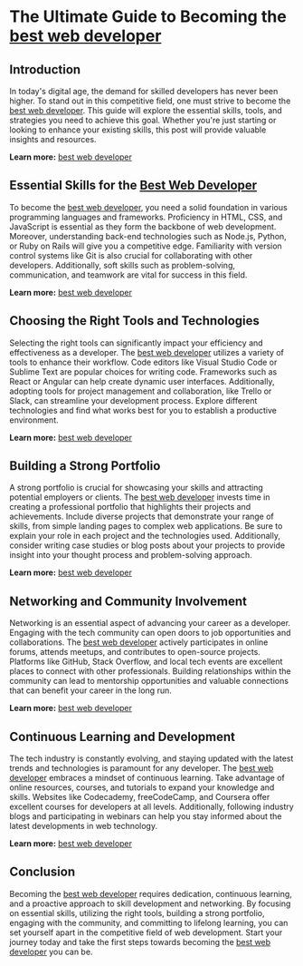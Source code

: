 # The Ultimate Guide to Becoming the <a href="gstechhub.com.ng" target="_blank" rel="noopener noreferrer">best web developer</a>

## Introduction

In today's digital age, the demand for skilled developers has never been higher. To stand out in this competitive field, one must strive to become the <a href="gstechhub.com.ng" target="_blank" rel="noopener noreferrer">best web developer</a>. This guide will explore the essential skills, tools, and strategies you need to achieve this goal. Whether you're just starting or looking to enhance your existing skills, this post will provide valuable insights and resources.

**Learn more:** [best web developer](gstechhub.com.ng)

## Essential Skills for the <a href="gstechhub.com.ng" target="_blank" rel="noopener noreferrer">Best Web Developer</a>

To become the <a href="gstechhub.com.ng" target="_blank" rel="noopener noreferrer">best web developer</a>, you need a solid foundation in various programming languages and frameworks. Proficiency in HTML, CSS, and JavaScript is essential as they form the backbone of web development. Moreover, understanding back-end technologies such as Node.js, Python, or Ruby on Rails will give you a competitive edge. Familiarity with version control systems like Git is also crucial for collaborating with other developers. Additionally, soft skills such as problem-solving, communication, and teamwork are vital for success in this field.

**Learn more:** [best web developer](gstechhub.com.ng)

## Choosing the Right Tools and Technologies

Selecting the right tools can significantly impact your efficiency and effectiveness as a developer. The <a href="gstechhub.com.ng" target="_blank" rel="noopener noreferrer">best web developer</a> utilizes a variety of tools to enhance their workflow. Code editors like Visual Studio Code or Sublime Text are popular choices for writing code. Frameworks such as React or Angular can help create dynamic user interfaces. Additionally, adopting tools for project management and collaboration, like Trello or Slack, can streamline your development process. Explore different technologies and find what works best for you to establish a productive environment.

**Learn more:** [best web developer](gstechhub.com.ng)

## Building a Strong Portfolio

A strong portfolio is crucial for showcasing your skills and attracting potential employers or clients. The <a href="gstechhub.com.ng" target="_blank" rel="noopener noreferrer">best web developer</a> invests time in creating a professional portfolio that highlights their projects and achievements. Include diverse projects that demonstrate your range of skills, from simple landing pages to complex web applications. Be sure to explain your role in each project and the technologies used. Additionally, consider writing case studies or blog posts about your projects to provide insight into your thought process and problem-solving approach.

**Learn more:** [best web developer](gstechhub.com.ng)

## Networking and Community Involvement

Networking is an essential aspect of advancing your career as a developer. Engaging with the tech community can open doors to job opportunities and collaborations. The <a href="gstechhub.com.ng" target="_blank" rel="noopener noreferrer">best web developer</a> actively participates in online forums, attends meetups, and contributes to open-source projects. Platforms like GitHub, Stack Overflow, and local tech events are excellent places to connect with other professionals. Building relationships within the community can lead to mentorship opportunities and valuable connections that can benefit your career in the long run.

**Learn more:** [best web developer](gstechhub.com.ng)

## Continuous Learning and Development

The tech industry is constantly evolving, and staying updated with the latest trends and technologies is paramount for any developer. The <a href="gstechhub.com.ng" target="_blank" rel="noopener noreferrer">best web developer</a> embraces a mindset of continuous learning. Take advantage of online resources, courses, and tutorials to expand your knowledge and skills. Websites like Codecademy, freeCodeCamp, and Coursera offer excellent courses for developers at all levels. Additionally, following industry blogs and participating in webinars can help you stay informed about the latest developments in web technology.

**Learn more:** [best web developer](gstechhub.com.ng)

## Conclusion

Becoming the <a href="gstechhub.com.ng" target="_blank" rel="noopener noreferrer">best web developer</a> requires dedication, continuous learning, and a proactive approach to skill development and networking. By focusing on essential skills, utilizing the right tools, building a strong portfolio, engaging with the community, and committing to lifelong learning, you can set yourself apart in the competitive field of web development. Start your journey today and take the first steps towards becoming the <a href="gstechhub.com.ng" target="_blank" rel="noopener noreferrer">best web developer</a> you can be.
